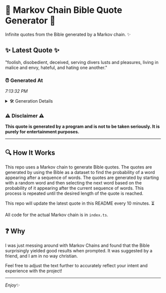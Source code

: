 # 📖 Markov Chain Bible Quote Generator 📖

Infinite quotes from the Bible generated by a Markov chain. ✨

## ✨ Latest Quote ✨
"foolish, disobedient, deceived, serving divers lusts and pleasures, living in malice and envy, hateful, and hating one another."

### ⏰ Generated At
*7:13:32 PM*

<details>
    <summary>🛠️ Generation Details</summary>
    <p>
        <strong>🌱 Seed:</strong> foolish,<br>
        <strong>🔄 Iterations:</strong> 17<br>
        <strong>📜 Context History:</strong><br>[ foolish, ]: disobedient,<br>[ foolish,, disobedient, ]: deceived,<br>[ foolish,, disobedient,, deceived, ]: serving<br>[ foolish,, disobedient,, deceived,, serving ]: divers<br>[ foolish,, disobedient,, deceived,, serving, divers ]: lusts<br>[ foolish,, disobedient,, deceived,, serving, divers, lusts ]: and<br>[ disobedient,, deceived,, serving, divers, lusts, and ]: pleasures,<br>[ deceived,, serving, divers, lusts, and, pleasures, ]: living<br>[ serving, divers, lusts, and, pleasures,, living ]: in<br>[ divers, lusts, and, pleasures,, living, in ]: malice<br>[ lusts, and, pleasures,, living, in, malice ]: and<br>[ and, pleasures,, living, in, malice, and ]: envy,<br>[ pleasures,, living, in, malice, and, envy, ]: hateful,<br>[ living, in, malice, and, envy,, hateful, ]: and<br>[ in, malice, and, envy,, hateful,, and ]: hating<br>[ malice, and, envy,, hateful,, and, hating ]: one<br>[ and, envy,, hateful,, and, hating, one ]: another.<br>
    </p>
</details>

### ⚠️ Disclaimer ⚠️
**This quote is generated by a program and is not to be taken seriously. It is purely for entertainment purposes.**

---

## 🔍 How It Works

This repo uses a Markov chain to generate Bible quotes. The quotes are generated by using the Bible as a dataset to find the probability of a word appearing after a sequence of words. The quotes are generated by starting with a random word and then selecting the next word based on the probability of it appearing after the current sequence of words. This process is repeated until the desired length of the quote is reached.

This repo will update the latest quote in this README every 10 minutes. ⏳

All code for the actual Markov chain is in `index.ts`.

## ❓ Why

I was just messing around with Markov Chains and found that the Bible surprisingly yielded good results when prompted. 
It was suggested by a friend, and I am in no way christian.

Feel free to adjust the text further to accurately reflect your intent and experience with the project!

---

*Enjoy*✨
